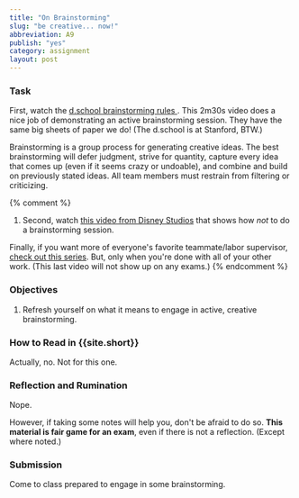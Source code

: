 ```yaml
---
title: "On Brainstorming"
slug: "be creative... now!"
abbreviation: A9
publish: "yes"
category: assignment
layout: post
---
```


### Task

First, watch the [d.school brainstorming rules
](https://www.youtube.com/watch?v=W1h5L_0rFz8). This 2m30s video does a nice job of demonstrating an active brainstorming session. They have the same big sheets of paper we do! (The d.school is at Stanford, BTW.)

Brainstorming is a group process for generating creative ideas. The best brainstorming will defer judgment, strive for quantity, capture every idea that comes up (even if it seems crazy or undoable), and combine and build on previously stated ideas.  All team members must restrain from filtering or criticizing.


{% comment %}
1. Second, watch [this video from Disney Studios](https://www.youtube.com/watch?v=qtw33b9TCfU) that shows how *not* to do a brainstorming session.

Finally, if you want more of everyone's favorite teammate/labor supervisor, [check out this series](http://www.youtube.com/watch?v=opplsYSrIHc). But, only when you're done with all of your other work. (This last video will not show up on any exams.)
{% endcomment %}

### Objectives

1. Refresh yourself on what it means to engage in active, creative brainstorming.

### How to Read in {{site.short}}

Actually, no. Not for this one.

### Reflection and Rumination

Nope.

However, if taking some notes will help you, don't be afraid to do so. **This material is fair game for an exam**, even if there is not a reflection. (Except where noted.)

### Submission

Come to class prepared to engage in some brainstorming.